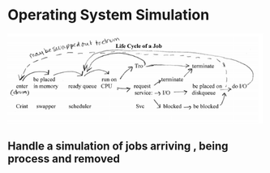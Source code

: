 # Operating System Simulation
![alt tag](https://github.com/SamuelWitke/Operating-System-Simulation/blob/master/Life-Cycle-Of-A-Job.png)

## Handle a simulation of jobs arriving , being process and removed
